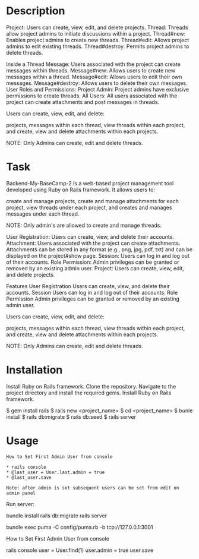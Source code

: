 # Description

Project:
Users can create, view, edit, and delete projects. 
Thread:
Threads allow project admins to initiate discussions within a project.
Thread#new: Enables project admins to create new threads.
Thread#edit: Allows project admins to edit existing threads.
Thread#destroy: Permits project admins to delete threads.

Inside a Thread
Message:
Users associated with the project can create messages within threads.
Message#new: Allows users to create new messages within a thread.
Message#edit: Allows users to edit their own messages.
Message#destroy: Allows users to delete their own messages.
User Roles and Permissions:
Project Admin: Project admins have exclusive permissions to create threads.
All Users: All users associated with the project can create attachments and post messages in threads.

Users can create, view, edit, and delete:

 projects,
 messages within each thread,
 view threads within each project, and
 create, view and delete attachments within each projects.

NOTE: Only Admins can create, edit and delete threads.

# Task

Backend-My-BaseCamp-2  is a web-based project management tool developed using Ruby on Rails framework. It allows users to:

 create and manage projects, 
 create and manage attachments for each project, 
 view threads under each project, and
 creates and manages messages under each thread.

NOTE: Only admin's are allowed to create and manage threads.

User Registration:
Users can create, view, and delete their accounts.
Attachment:
Users associated with the project can create attachments. 
Attachments can be stored in any format (e.g., png, jpg, pdf, txt) 
and can be displayed on the project#show page.
Session:
Users can log in and log out of their accounts.
Role Permission:
Admin privileges can be granted or removed by an existing admin user.
Project:
Users can create, view, edit, and delete projects. 

 Features User Registration Users can create, view, and delete their accounts.
 Session Users can log in and log out of their accounts.
 Role Permission Admin privileges can be granted or removed by an existing admin user.

 Users can create, view, edit, and delete:

   projects,
   messages within each thread,
   view threads within each project, and
   create, view and delete attachments within each projects.

NOTE: Only Admins can create, edit and delete threads.


# Installation

 Install Ruby on Rails framework.
 Clone the repository. 
 Navigate to the project directory and install the required gems. 
 Install Ruby on Rails framework.

 $ gem install rails
 $ rails new <project_name>
 $ cd <project_name>
 $ bunle install
 $ rails db:migrate
 $ rails db:seed
 $ rails server


# Usage

    How to Set First Admin User from console 

    * rails console
    * @last_user = User.last.admin = true
    * @last_user.save

    Note: after admin is set subsequent users can be set from edit on admin panel

   Run server:
    
   bundle install
   rails db:migrate
   rails server
    
  bundle exec puma -C config/puma.rb -b tcp://127.0.0.1:3001

  How to Set First Admin User from console

   rails console
   user = User.find(1)
   user.admin = true
   user.save
